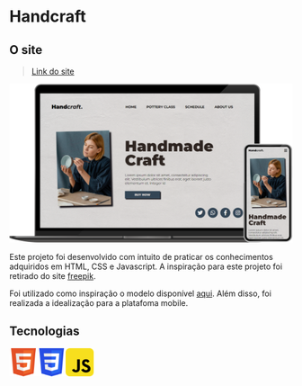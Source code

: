 # Handcraft

## O site

> [Link do site](https://diaspaulo.github.io/handcraft/site)

![mockup](./arquivos/mockup.png "Mockup Handcraft")

Este projeto foi desenvolvido com intuito de praticar os conhecimentos adquiridos em HTML, CSS e Javascript. A inspiração para este projeto foi retirado do site
[freepik](https://br.freepik.com/).

Foi utilizado como inspiração o modelo disponível [aqui](https://br.freepik.com/psd-gratuitas/modelo-de-pagina-de-destino-de-arte-e-artesanato_13271491.htm). Além disso, foi realizada a idealização para a platafoma mobile. 

## Tecnologias

<!-- Desenvolvido utilizado as tecnologias HTML, CSS e Javascript. -->

<img src="./arquivos/html5-svgrepo-com.svg" width="50"><img src="./arquivos/css3-svgrepo-com.svg" width="50"><img src="./arquivos/javascript-svgrepo-com.svg" width="50">
